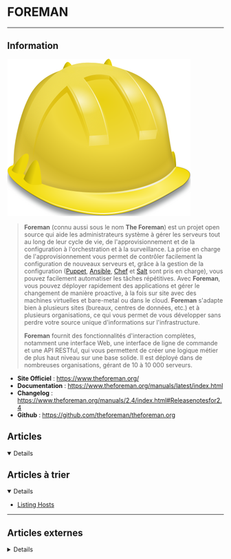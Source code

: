 # FOREMAN
---

## <i class="fa-solid fa-hashtag"></i> Information

![Logo](../../_media/apps/foreman/foremanhelmet.svg ':size=250 :no-zoom')


> <i class="fa-solid fa-quote-left"></i> **Foreman** (connu aussi sous le nom **The Foreman**) est un projet open source qui aide les administrateurs système à gérer les serveurs tout au long de leur cycle de vie, de l'approvisionnement et de la configuration à l'orchestration et à la surveillance. La prise en charge de l'approvisionnement vous permet de contrôler facilement la configuration de nouveaux serveurs et, grâce à la gestion de la configuration ([Puppet](https://puppet.com/), [Ansible](https://www.ansible.com/), [Chef](https://www.chef.io/) et [Salt](https://saltproject.io/) sont pris en charge), vous pouvez facilement automatiser les tâches répétitives. Avec **Foreman**, vous pouvez déployer rapidement des applications et gérer le changement de manière proactive, à la fois sur site avec des machines virtuelles et bare-metal ou dans le cloud. **Foreman** s'adapte bien à plusieurs sites (bureaux, centres de données, etc.) et à plusieurs organisations, ce qui vous permet de vous développer sans perdre votre source unique d'informations sur l'infrastructure.
> 
> **Foreman** fournit des fonctionnalités d'interaction complètes, notamment une interface Web, une interface de ligne de commande et une API RESTful, qui vous permettent de créer une logique métier de plus haut niveau sur une base solide. Il est déployé dans de nombreuses organisations, gérant de 10 à 10 000 serveurs. <i class="fa-solid fa-quote-left fa-rotate-180"></i>


- <i class="fa-solid fa-globe"></i> **Site Officiel** : https://www.theforeman.org/
- <i class="fa-solid fa-book"></i> **Documentation** : https://www.theforeman.org/manuals/latest/index.html
- <i class="fa-solid fa-file-circle-question"></i> **Changelog** : https://www.theforeman.org/manuals/2.4/index.html#Releasenotesfor2.4
- <i class="fa-brands fa-github"></i> **Github** : https://github.com/theforeman/theforeman.org



## <i class="fa-regular fa-newspaper"></i> Articles

<details open>

</details>

## <i class="fa-solid fa-glasses"></i> Articles à trier

<details open>

- [Listing Hosts](/atrier/apps/foreman_001.md)

</details>

---

## <i class="fa-solid fa-glasses"></i> Articles externes

<details>

- [API Documentation](https://theforeman.org/api/1.7/apidoc/v2.html)
- [API Foreman](https://theforeman.org/api/1.8/index.html)
- [Automatisierte Updates mit Foreman Distributed Lock Manager](https://www.netways.de/blog/2019/07/12/foreman-distributed-lock-manager/)
- [Demystifying the Foreman](https://www.slideshare.net/roidelapluie/demystifying-the-foreman)
- [Dockerfile is now included in foreman core](https://community.theforeman.org/t/dockerfile-is-now-included-in-foreman-core/13987)
- [How can I add a class to a host using the API?](https://groups.google.com/forum/#!topic/foreman-users/JTeXPtKrUG8)
- [How to get started with the Foreman sysadmin tool](https://opensource.com/article/17/8/system-management-foreman)
- [How to Install and Configure Foreman 1.16 on Debian 9 / Ubuntu 16.04 Server](https://www.linuxtechi.com/install-configure-foreman-1-16-debian-9-ubuntu-16-04/)
- [How to Install Katello 3.2 on CentOS 7](https://hostpresto.com/community/tutorials/how-to-install-katello-3-2-on-centos-7/)
- [Managing a R&D Lab with Foreman](https://www.slideshare.net/roidelapluie/managing-a-rd-lab-with-foreman-64021861)
- [Managing deb content in Foreman](https://opensource.com/article/21/3/linux-foreman)

</details>
